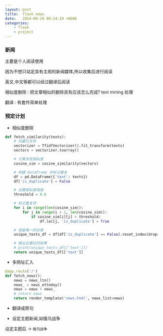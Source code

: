 ```yaml
---
layout: post
title:  flask news 
date:   2024-09-29 09:24:29 +0800
categories:
    - flask
    - project
---
```


### 新闻

主要是个人阅读使用

因为不想只站定具有主观的新闻媒体,所以收集后进行阅读

英文,中文等都可以经过翻译后阅读

相似度删除 : 把文章相似的删除具有应该怎么完成? text mining 处理

翻译 : 有套件简单处理

### 预定计划

- 相似度删除

```py
def fetch_similarity(texts):
    # 向量化文本
    vectorizer = TfidfVectorizer().fit_transform(texts)
    vectors = vectorizer.toarray()

    # 计算余弦相似度
    cosine_sim = cosine_similarity(vectors)

    # 构建 DataFrame 并标记重复
    df = pd.DataFrame({'text': texts})
    df['is_duplicate'] = False

    # 设置相似度阈值
    threshold = 0.6

    # 标记重复项
    for i in range(len(cosine_sim)):
        for j in range(i + 1, len(cosine_sim)):
            if cosine_sim[i][j] > threshold:
                df.loc[j, 'is_duplicate'] = True

    # 保留唯一的文章
    unique_texts_df = df[df['is_duplicate'] == False].reset_index(drop=True)

    # 输出去重后的结果
    # print(unique_texts_df[['text']])
    return unique_texts_df[['text']]
```

- 多网址汇入

```py
@app.route('/')
def fetch_news():
    news = news_ltn()
    news_ = news_ettoday()
    news = news + news_
    # return news
    return render_template('news.html', news_list=news)
```

- 翻译成原句

- 设定主题新闻,如俄乌战争

设定主题后 -> `俄乌战争`